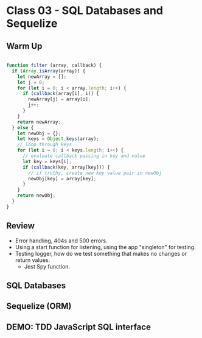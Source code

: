 # Class 03 - SQL Databases and Sequelize

## Warm Up

```javascript

function filter (array, callback) {
  if (Array.isArray(array)) {
    let newArray = [];
    let j = 0;
    for (let i = 0; i < array.length; i++) {
      if (callback(array[i], i)) {
        newArray[j] = array[i];
        j++;
      }
    }
    return newArray;
  } else {
    let newObj = {};
    let keys = Object.keys(array);
    // loop through keys
    for (let i = 0; i < keys.length; i++) {
      // evaluate callback passing in key and value
      let key = keys[i];
      if (callback(key, array[key])) {
        // if truthy, create new key value pair in newObj
        newObj[key] = array[key];
      }
    }
    return newObj;
  }
}

```

## Review

* Error handling, 404s and 500 errors.
* Using a start function for listening, using the app "singleton" for testing.
* Testing logger, how do we test something that makes no changes or return values.
  * Jest Spy function.

## SQL Databases

## Sequelize (ORM)

## DEMO: TDD JavaScript SQL interface
